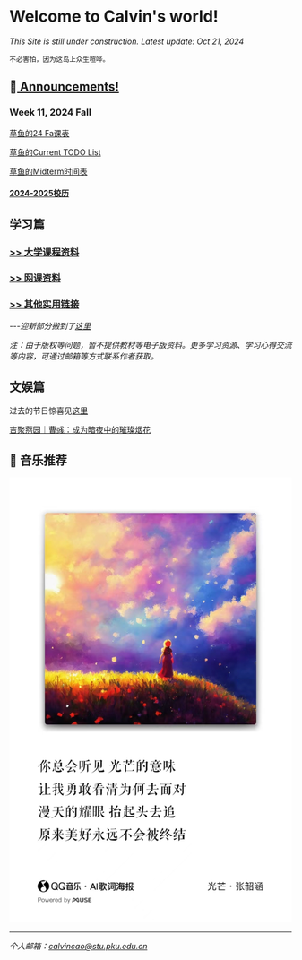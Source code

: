 # Welcome to Calvin's world!

*This Site is still under construction. Latest update: Oct 21, 2024*

`不必害怕，因为这岛上众生喧哗。`

## 📢[ Announcements!](/public) 

### Week 11, 2024 Fall

[草鱼的24 Fa课表](/schedule/24fa-courses)

[草鱼的Current TODO List](/schedule/24fa-list)

[草鱼的Midterm时间表](/schedule/24fa-midterm)

#### [2024-2025校历](https://calvinxiaocao.github.io/2425cal.pdf)

## 学习篇

### [>> 大学课程资料](university_courses)

### [>> 网课资料](online_course)

### [>> 其他实用链接](links)

*---迎新部分搬到了[这里](welcome)*

*注：由于版权等问题，暂不提供教材等电子版资料。更多学习资源、学习心得交流等内容，可通过邮箱等方式联系作者获取。*

## 文娱篇

过去的节日惊喜见[这里](/activity)

[吉聚燕园｜曹彧：成为暗夜中的璀璨烟花](https://mp.weixin.qq.com/s/zs2K9cgmLi-b9N5gp6V9Jg)


## 🎵 音乐推荐

![光芒](/24sp/song/guangmang.jpg)

----
*个人邮箱：calvincao@stu.pku.edu.cn*
